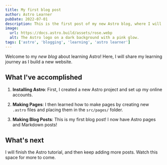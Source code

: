 ```yaml
---
title: My first blog post
author: Astro Learner
pubDate: 2022-07-01
description: This is the first post of my new Astro blog, where I will share my learning journey, starting with the basics, and building up to more complex topics.
image:
  url: https://docs.astro.build/assets/rose.webp
  alt: The Astro logo on a dark background with a pink glow.
tags: ['astro', 'blogging', 'learning', 'astro learner']
---
```


Welcome to my _new blog_ about learning Astro! Here, I will share my learning journey as I build a new website.

## What I've accomplished

1. **Installing Astro**: First, I created a new Astro project and set up my online accounts.

2. **Making Pages**: I then learned how to make pages by creating new `.astro` files and placing them in the `src/pages/` folder.

3. **Making Blog Posts**: This is my first blog post! I now have Astro pages and Markdown posts!

## What's next

I will finish the Astro tutorial, and then keep adding more posts. Watch this space for more to come.
